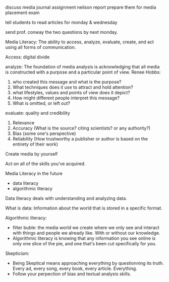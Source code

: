 discuss media journal assignment
neilson report
prepare them for media placement exam

tell students to read articles for monday & wednesday 

send prof. conway the two questions by next monday. 


Media Literacy:
The ability to access, analyze, evaluate, create, and act using all forms of communication.

Access: digital divide

analyze: The foundation of media analysis is acknowledging that all media is constructed with a purpose and a particular point of view. 
Renee Hobbs: 

1. who created this message and what is the purpose?
2. What techniques does it use to attract and hold attention?
3. what lifestyles, values and points of view does it depict?
4. How might different people interpret this message?
5. What is omitted, or left out?

evaluate: quality and credibility
1. Relevance
2. Accuracy (What is the source? citing scientists? or any authority?)
3. Bias (some one's perspective)
4. Reliability (How trustworthy a publisher or author is based on the entirety of their work)

Create media by yourself

Act on all of the skills you've acquired. 



Media Literacy in the future

- data literacy
- algorithmic literacy

Data literacy deals with understanding and analyzing data.

What is data:
Information about the world that is stored in a specific format. 

Algorithmic literacy:
- filter buble: the media world we create where we only see and interact with things and people we already like. With or without our knowledge. 
- Algorithmic literacy is knowing that any information you see online is only one slice of the pie, and one that's been cut specifically for you.

Skepticism:
- Being Skeptical means approaching everything by questionning its truth. Every ad, every song, every book, every article. Everything. 
- Follow your perpection of bias and textual analysis skills.










